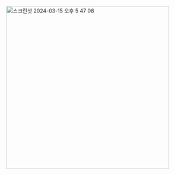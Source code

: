 <img width="439" alt="스크린샷 2024-03-15 오후 5 47 08" src="https://github.com/Team94/interverse/assets/136573728/a1092c74-9626-4f8a-9641-c9b1bbce90db">
